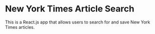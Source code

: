 # New York Times Article Search

This is a React.js app that allows users to search for and save New York Times articles.


